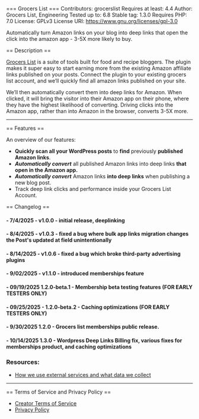 === Grocers List ===
Contributors: grocerslist
Requires at least: 4.4
Author: Grocers List, Engineering
Tested up to: 6.8
Stable tag: 1.3.0
Requires PHP: 7.0
License: GPLv3
License URI: https://www.gnu.org/licenses/gpl-3.0

Automatically turn Amazon links on your blog into deep links that open the click into the amazon app - 3-5X more likely to buy.

== Description ==

[Grocers List](https://grocerslist.com) is a suite of tools built for food and recipe bloggers. The plugin makes it super easy to start earning more from the existing Amazon affiliate links published on your posts. Connect the plugin to your existing grocers list account, and we’ll quickly find all amazon links published on your site.

We’ll then automatically convert them into deep links for Amazon. When clicked, it will bring the visitor into their Amazon app on their phone, where they have the highest likelihood of converting. Driving clicks into the Amazon app, rather than into Amazon in the browser, converts 3-5X more.

<hr>

== Features ==

An overview of our features:

- **Quickly scan all your WordPress posts** to **find** previously **published Amazon links**.
- **_Automatically convert_** all published Amazon links into deep links **that open in the Amazon app.**
- **_Automatically convert_** Amazon links **into deep links** when publishing a new blog post.
- Track deep link clicks and performance inside your Grocers List Account.

== Changelog ==

#### - 7/4/2025 - v1.0.0 - initial release, deeplinking

#### - 8/4/2025 - v1.0.3 - fixed a bug where bulk app links migration changes the Post's updated at field unintentionally

#### - 8/14/2025 - v1.0.6 - fixed a bug which broke third-party advertising plugins

#### - 9/02/2025 - v1.1.0 - introduced memberships feature

#### - 09/19/2025 1.2.0-beta.1 - Membership beta testing features (FOR EARLY TESTERS ONLY)

#### - 09/25/2025 - 1.2.0-beta.2 - Caching optimizations (FOR EARLY TESTERS ONLY)

#### - 9/30/2025 1.2.0 - Grocers list memberships public release.

#### - 10/14/2025 1.3.0 - Wordpress Deep Links Billing fix, various fixes for memberships product, and caching optimizations

### Resources:

- [How we use external services and what data we collect](https://github.com/GrocersList/grocerslist-deep-links/blob/main/docs/EXTERNAL_SERVICES.md)

<hr>

== Terms of Service and Privacy Policy ==

- [Creator Terms of Service](https://www.grocerslist.com/creator-tos)
- [Privacy Policy](https://www.grocerslist.com/privacy)
